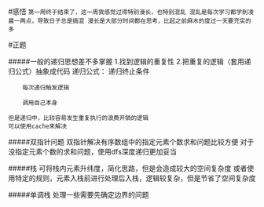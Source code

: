 #感悟
`第一周终于结束了，这一周我感觉过得特别漫长，也特别混乱
混乱是每次学习都学到凌晨一两点，导致日子总是搞混
漫长是大部分时间都在思考，比起之前麻木的度过一天要充实的多`

#正题

#####一般的递归思想差不多掌握
    1.找到逻辑的重复性
    2.把重复的逻辑（套用递归公式）抽象成代码
    递归公式：
        递归终止条件
        
        每次递归触发逻辑
        
        调用自己本身
    
    但是递归中，比较容易发生重复执行的浪费开销的逻辑
    可以使用cache来解决

#####双指针问题
    双指针解决有序数组中的指定元素个数求和问题比较方便
    对于没指定元素个数的求和问题，使用dfs深度递归更加妥当

#####栈
    可将栈内元素升纬度，简化思路，但是会造成较大的空间复杂度
    或者使用特定的规则，元素入栈前进行处理后入栈，逻辑较复杂，但是节省了空间复杂度

#####单调栈
    处理一些需要先确定边界的问题
    
  